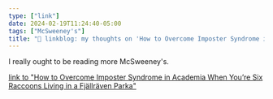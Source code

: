 ```yaml
---
type: ["link"]
date: 2024-02-19T11:24:40-05:00
tags: ["McSweeney's"]
title: "🔗 linkblog: my thoughts on 'How to Overcome Imposter Syndrome in Academia When You’re Six Raccoons Living in a Fjällräven Parka'"
---
```

I really ought to be reading more McSweeney's.

[link to "How to Overcome Imposter Syndrome in Academia When You’re Six Raccoons Living in a Fjällräven Parka"](https://www.mcsweeneys.net/articles/how-to-overcome-imposter-syndrome-in-academia-when-youre-six-raccoons-living-in-a-fjallraven-parka)
